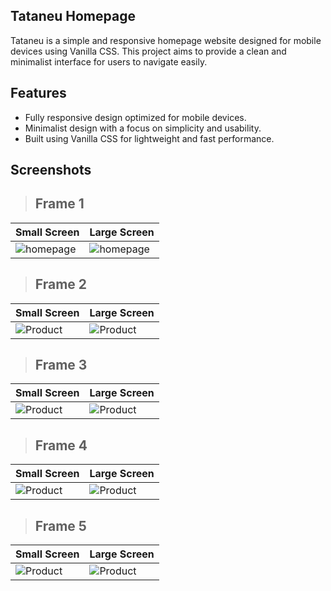 ## Tataneu Homepage
Tataneu is a simple and responsive homepage website designed for mobile devices using Vanilla CSS. This project aims to provide a clean and minimalist interface for users to navigate easily.

## Features
- Fully responsive design optimized for mobile devices.
- Minimalist design with a focus on simplicity and usability.
- Built using Vanilla CSS for lightweight and fast performance.

## Screenshots
> ## Frame 1
| Small Screen           | Large Screen            |
| ---------------------- | ---------------------- |
| ![homepage](https://github.com/sachin2398/tataneu/assets/113828281/9d2a4ff3-64a2-4363-9430-80b7c01ef290) | ![homepage](https://github.com/sachin2398/tataneu/assets/113828281/29606e45-d1ba-4b7b-ace8-7d6b32d7a97c)|

> ## Frame 2
| Small Screen           | Large Screen            |
| ---------------------- | ---------------------- |
| ![Product](https://github.com/sachin2398/tataneu/assets/113828281/c307ce63-04e7-4473-b34d-7d46ad1b57a2)| ![Product](https://github.com/sachin2398/tataneu/assets/113828281/0ea33d93-6553-47d3-b937-a7ac079f6020)|

> ## Frame 3
| Small Screen           | Large Screen            |
| ---------------------- | ---------------------- |
| ![Product](https://github.com/sachin2398/tataneu/assets/113828281/c539b7e3-cff2-474a-91b0-f0c0bdb7cf6d) | ![Product](https://github.com/sachin2398/tataneu/assets/113828281/2aa9fc44-da67-4516-93bb-08950b8540ed)|

> ## Frame 4
| Small Screen           | Large Screen            |
| ---------------------- | ---------------------- |
| ![Product](https://github.com/sachin2398/tataneu/assets/113828281/4de12103-e424-4393-a379-5fbc63afad16) | ![Product](https://github.com/sachin2398/tataneu/assets/113828281/842cd3d9-1bc7-4372-8bab-79c756c36e2e)|



> ## Frame 5
| Small Screen           | Large Screen            |
| ---------------------- | ---------------------- |
| ![Product](https://github.com/sachin2398/tataneu/assets/113828281/f44d08f3-8794-4249-8581-8c9f515bd505)| ![Product](https://github.com/sachin2398/tataneu/assets/113828281/e3407417-c2f7-4fdf-932b-f0fca87ca716)|













